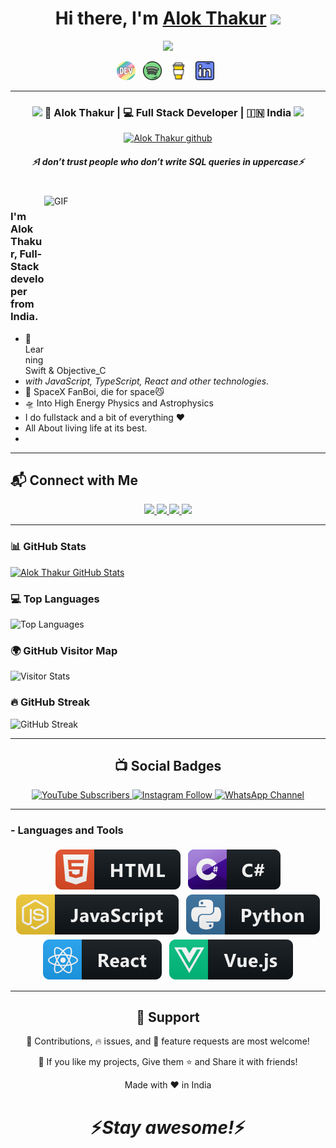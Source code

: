 
<div align="center">
  <h1>Hi there, I'm <a href="https://github.com/thakur2309">Alok Thakur</a> <img src="https://media.giphy.com/media/hvRJCLFzcasrR4ia7z/giphy.gif" width="25px"></h1>
  <img src="https://pronoun.cyou/x/y?subject=He&object=Him&height=20">
</div>

<p align='center'>
  <a href="https://www.instagram.com/sudo_xploit/"><img height="30" src="https://raw.githubusercontent.com/8bithemant/8bithemant/master/devto.png?raw=true" alt="Instagram"></a>&nbsp;&nbsp;
  <a href="https://www.youtube.com/channel/UCvWOXCh0MM4aFukIkb-zgQw"><img height="30" src="https://raw.githubusercontent.com/8bithemant/8bithemant/master/spotify.png?raw=true" alt="YouTube"></a>&nbsp;&nbsp;
  <a href="https://whatsapp.com/channel/0029VbAiqVMKLaHjg5J1Nm2F"><img height="30" src="https://raw.githubusercontent.com/8bithemant/8bithemant/master/coffee.jpg?raw=true" alt="WhatsApp"></a>&nbsp;&nbsp;
  <a href="mailto:thakuralok210@gmail.com"><img height="30" src="https://raw.githubusercontent.com/8bithemant/8bithemant/master/linkedin.png?raw=true" alt="Email"></a>&nbsp;&nbsp;
</p>

---

<div align="center">
<h3><img src="https://media.giphy.com/media/WUlplcMpOCEmTGBtBW/giphy.gif" width="30"> 🙎 Alok Thakur | 💻 Full Stack Developer | 🇮🇳 India <img src="https://media.giphy.com/media/WUlplcMpOCEmTGBtBW/giphy.gif" width="30"></h3>
</div>

<p align="center">
  <a href="https://visitor-badge.glitch.me/badge?page_id=thakur2309.thakur2309"> <img alt="Alok Thakur github" src="https://visitor-badge.glitch.me/badge?page_id=thakur2309.thakur2309"> </a>
</p>

<h5 align="center">
  <i>⚡️I don’t trust people who don’t write SQL queries in uppercase⚡️</i>
</h5>

<br />

<img align="right" height="270px" width="450px" alt="GIF" src="https://media.giphy.com/media/3FjEPbKqEPhPpmC8uY/giphy.gif" />
<p align="center">
  <h3>I'm Alok Thakur, Full-Stack developer from India.</h3>
</p>

- 🥀 Learning Swift & Objective_C  
- <i>with JavaScript, TypeScript, React and other technologies.</i>  
- 🔭 SpaceX FanBoi, die for space😼  
- 🛸 Into High Energy Physics and Astrophysics  
- I do fullstack and a bit of everything :heart:  
- All About living life at its best.
- 
---
## 📬 Connect with Me  

<p align="center">
  <a href="https://www.instagram.com/sudo_xploit?igsh=MWN0YWc3N2JyenhoNw==" target="_blank">
    <img src="https://img.shields.io/badge/Instagram-E4405F?style=for-the-badge&logo=instagram&logoColor=white" />
  </a>
  <a href="https://whatsapp.com/channel/0029VbAiqVMKLaHjg5J1Nm2F" target="_blank">
    <img src="https://img.shields.io/badge/WhatsApp-25D366?style=for-the-badge&logo=whatsapp&logoColor=white" />
  </a>
  <a href="https://www.youtube.com/channel/UCvWOXCh0MM4aFukIkb-zgQw" target="_blank">
    <img src="https://img.shields.io/badge/YouTube-FF0000?style=for-the-badge&logo=youtube&logoColor=white" />
  </a>
  <a href="mailto:thakuralok210@gmail.com">
    <img src="https://img.shields.io/badge/Email-D14836?style=for-the-badge&logo=gmail&logoColor=white" />
  </a>
</p>

---

<p align="center">
  <h3>📊 GitHub Stats</h3>
  <a href="https://github.com/thakur2309">
    <img src="https://github-readme-stats.vercel.app/api?username=thakur2309&show_icons=true&theme=radical&count_private=true" alt="Alok Thakur GitHub Stats"/>
  </a>
</p>

<p align="center">
  <h3>💻 Top Languages</h3>
  <img src="https://github-readme-stats.vercel.app/api/top-langs/?username=thakur2309&layout=compact&theme=radical" alt="Top Languages"/>
</p>

<p align="center">
  <h3>🌍 GitHub Visitor Map</h3>
  <img src="https://github-readme-stats.vercel.app/api?username=thakur2309&show_icons=true&theme=radical&count_private=true&include_all_commits=true&hide_border=false" alt="Visitor Stats"/>
</p>

<p align="center">
  <h3>🔥 GitHub Streak</h3>
  <img src="https://github-readme-streak-stats.herokuapp.com/?user=thakur2309&theme=radical" alt="GitHub Streak"/>
</p>

---

<h2 align="center">📺 Social Badges</h2>

<p align="center">
  <a href="https://www.youtube.com/channel/UCvWOXCh0MM4aFukIkb-zgQw">
    <img src="https://img.shields.io/youtube/channel/subscribers/UCvWOXCh0MM4aFukIkb-zgQw?style=social" alt="YouTube Subscribers"/>
  </a>
  <a href="https://www.instagram.com/sudo_xploit/">
    <img src="https://img.shields.io/badge/Instagram-Follow-FF69B4?style=social&logo=instagram" alt="Instagram Follow"/>
  </a>
  <a href="https://whatsapp.com/channel/0029VbAiqVMKLaHjg5J1Nm2F">
    <img src="https://img.shields.io/badge/WhatsApp-Join-25D366?style=social&logo=whatsapp" alt="WhatsApp Channel"/>
  </a>
</p>

---

### - Languages and Tools

<p align="center">
  <img src="https://raw.githubusercontent.com/8bithemant/8bithemant/master/svg/dev/languages/html.svg" alt="html" style="vertical-align:top; margin:4px">    
  <img src="https://raw.githubusercontent.com/8bithemant/8bithemant/master/svg/dev/languages/csharp.svg" alt="csharp" style="vertical-align:top; margin:4px">
  <img src="https://raw.githubusercontent.com/8bithemant/8bithemant/master/svg/dev/languages/js.svg" alt="js" style="vertical-align:top; margin:4px">
  <img src="https://raw.githubusercontent.com/8bithemant/8bithemant/master/svg/dev/languages/python.svg" alt="python" style="vertical-align:top; margin:4px">
  <img src="https://raw.githubusercontent.com/8bithemant/8bithemant/master/svg/dev/frameworks/react.svg" alt="react" style="vertical-align:top; margin:4px">
  <img src="https://raw.githubusercontent.com/8bithemant/8bithemant/master/svg/dev/frameworks/vue.svg" alt="vue" style="vertical-align:top; margin:4px">
</p>

---

<h2 align="center">🤝 Support</h2>
<p align="center">🎀 Contributions, 🔥 issues, and 🥮 feature requests are most welcome!</p>
<p align="center">💙 If you like my projects, Give them ⭐ and Share it with friends!</p>
<p align="center">Made with ❤️ in India</p>

<h1 align='center'>⚡️<i>Stay awesome!</i>⚡️</h1>
